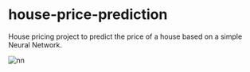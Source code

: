 # house-price-prediction

House pricing project to predict the price of a house based on a simple Neural Network.

![nn](https://user-images.githubusercontent.com/48014410/146610702-f2e8bf7b-a3f2-4928-8be0-093a7887eba3.PNG)
